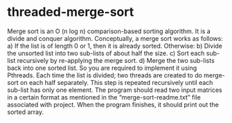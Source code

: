 # threaded-merge-sort
Merge sort is an O (n log n) comparison-based sorting algorithm.
It is a divide and conquer algorithm. Conceptually, a merge sort works as follows:
a) If the list is of length 0 or 1, then it is already sorted. Otherwise:
b) Divide the unsorted list into two sub-lists of about half the size.
c) Sort each sub-list recursively by re-applying the merge sort.
d) Merge the two sub-lists back into one sorted list.
So you are required to implement it using Pthreads. Each time the list is divided;
two threads are created to do merge-sort on each half separately. This step is
repeated recursively until each sub-list has only one element.
The program should read two input matrices in a certain format as mentioned in
the “merge-sort-readme.txt” file associated with project. When the program
finishes, it should print out the sorted array.
